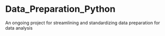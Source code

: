 # Data_Preparation_Python
An ongoing project for streamlining and standardizing data preparation for data analysis
